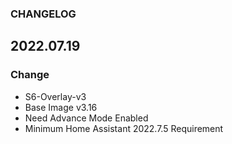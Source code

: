 ### CHANGELOG

## 2022.07.19
### Change

  - S6-Overlay-v3
  - Base Image v3.16
  - Need Advance Mode Enabled
  - Minimum Home Assistant 2022.7.5 Requirement






